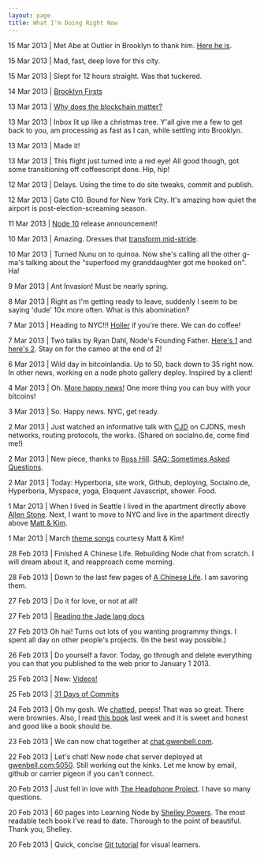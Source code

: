 ```yaml
--- 
layout: page
title: What I'm Doing Right Now
---
```


15 Mar 2013 | Met Abe at Outlier in Brooklyn to thank him. [Here he is](http://localhost:9778/posts/outlier).

15 Mar 2013 | Mad, fast, deep love for this city.

15 Mar 2013 | Slept for 12 hours straight. Was that tuckered.

14 Mar 2013 | [Brooklyn Firsts](http://gwenbell.com/posts/brooklynfirst)

13 Mar 2013 | [Why does the blockchain matter?](http://gwenbell.com/posts/whydoestheblockchainmatter)

13 Mar 2013 | Inbox lit up like a christmas tree. Y'all give me a few to get back to you, am processing as fast as I can, while settling into Brooklyn.

13 Mar 2013 | Made it!

13 Mar 2013 | This flight just turned into a red eye! All good though, got some transitioning off coffeescript done. Hip, hip!

12 Mar 2013 | Delays. Using the time to do site tweaks, commit and publish.

12 Mar 2013 | Gate C10. Bound for New York City. It's amazing how quiet the airport is post-election-screaming season.

11 Mar 2013 | [Node 10](http://blog.nodejs.org/) release announcement!

10 Mar 2013 | Amazing. Dresses that [transform mid-stride](http://www.youtube.com/watch?v=jOPxcPrxL5w).

10 Mar 2013 | Turned Nunu on to quinoa. Now she's calling all the other g-ma's talking about the "superfood my granddaughter got me hooked on". Ha!

9 Mar 2013 | Ant Invasion! Must be nearly spring.

8 Mar 2013 | Right as I'm getting ready to leave, suddenly I seem to be saying 'dude' 10x more often. What is this abomination?

7 Mar 2013 | Heading to NYC!!! [Holler](mailto:gwen@gwenbell.com) if you're there. We can do coffee!

7 Mar 2013 | Two talks by Ryan Dahl, Node's Founding Father. [Here's 1](https://www.youtube.com/watch?v=L_JKb61EalQ) and [here's 2](https://www.youtube.com/watch?v=GhFrlX0LdFA). Stay on for the cameo at the end of 2! 

6 Mar 2013 | Wild day in bitcoinlandia. Up to 50, back down to 35 right now. In other news, working on a node photo gallery deploy. Inspired by a client!

4 Mar 2013 | Oh. [More happy news!](https://www.namecheap.com/support/payment-options/bitcoin.aspx) One more thing you can buy with your bitcoins!

3 Mar 2013 | So. Happy news. NYC, get ready.

2 Mar 2013 | Just watched an informative talk with [CJD](https://github.com/cjdelisle) on CJDNS, mesh networks, routing protocols, the works. (Shared on socialno.de, come find me!)

2 Mar 2013 | New piece, thanks to [Ross Hill](http://rosshill.com.au/). [SAQ: Sometimes Asked Questions](http://gwenbell.com/posts/saq).

2 Mar 2013 | Today: Hyperboria, site work, Github, deploying, Socialno.de, Hyperboria, Myspace, yoga, Eloquent Javascript, shower. Food.

1 Mar 2013 | When I lived in Seattle I lived in the apartment directly above [Allen Stone](https://new.myspace.com/allenstone). Next, I want to move to NYC and live in the apartment directly above [Matt & Kim](http://new.myspace.com/mattandkim/).

1 Mar 2013 | March [theme songs](https://new.myspace.com/mattandkim/videos) courtesy Matt & Kim!

28 Feb 2013 | Finished A Chinese Life. Rebuilding Node chat from scratch. I will dream about it, and reapproach come morning.

28 Feb 2013 | Down to the last few pages of [A Chinese Life](http://www.guardian.co.uk/books/2012/oct/12/chinese-life-li-kunwu-p-otie-review/print). I am savoring them.

27 Feb 2013 | Do it for love, or not at all!

27 Feb 2013 | [Reading the Jade lang docs](https://github.com/visionmedia/jade#readme)

27 Feb 2013  Oh hai! Turns out lots of you wanting programmy things. I spent all day on other people's projects. (In the best way possible.)

26 Feb 2013 | Do yourself a favor. Today, go through and delete everything you can that you published to the web prior to January 1 2013.

25 Feb 2013 | New: [Videos!](http://gwenbell.com/pages/video)

25 Feb 2013 | [31 Days of Commits](http://gwenbell.com/posts/31daysofcommits)

24 Feb 2013 | Oh my gosh. We [chatted](http://chat.gwenbell.com/), peeps! That was so great. There were brownies. Also, I read [this book](http://nicolejgeorges.com/?page_id=157) last week and it is sweet and honest and good like a book should be.

23 Feb 2013 | We can now chat together at [chat.gwenbell.com](http://chat.gwenbell.com/).

22 Feb 2013 | Let's chat! New node chat server deployed at [gwenbell.com:5050](http://gwenbell.com:5050/). Still working out the kinks. Let me know by email, github or carrier pigeon if you can't connect.

20 Feb 2013 | Just fell in love with [The Headphone Project](http://leavemewithmybigdreams.com/blog/category/headphones-project/). I have so many questions.

20 Feb 2013 | 60 pages into Learning Node by [Shelley Powers](http://burningbird.net/). The most readable tech book I've read to date. Thorough to the point of beautiful. Thank you, Shelley.

20 Feb 2013 | Quick, concise [Git tutorial](https://github.com/pcottle/learnGitBranching) for visual learners.